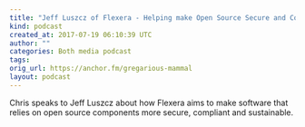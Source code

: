 ```yaml
---
title: "Jeff Luszcz of Flexera - Helping make Open Source Secure and Compliant"
kind: podcast
created_at: 2017-07-19 06:10:39 UTC
author: ""
categories: Both media podcast
tags: 
orig_url: https://anchor.fm/gregarious-mammal
layout: podcast
---
```

Chris speaks to Jeff Luszcz about how Flexera aims to make software that relies on open source components more secure, compliant and sustainable.
